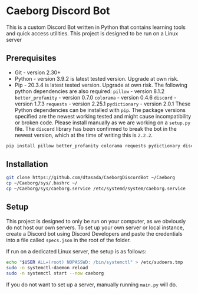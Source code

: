 # Caeborg Discord Bot

This is a custom Discord Bot written in Python that contains learning tools and quick access utilities. This project is designed to be run on a Linux server

## Prerequisites
* Git - version 2.30+
* Python - version 3.9.2 is latest tested version. Upgrade at own risk.
* Pip - 20.3.4 is latest tested version. Upgrade at own risk.
The following python dependencies are also required:
`pillow` - version 8.1.2
`better_profanity` - version 0.7.0
`colorama` - version 0.4.6
`discord` - version 1.7.3
`requests` - version 2.25.1
`pydictionary` - version 2.0.1
These Python dependencies can be installed with `pip`. The package versions specified are the newest working tested and might cause incompatibility or broken code. Please install manually as we are working on a `setup.py` file. The `discord` library has been confirmed to break the bot in the newest version, which at the time of writing this is `2.2.2`.
``` sh
pip install pillow better_profanity colorama requests pydictionary discord==1.7.3
```


## Installation

``` sh 
git clone https://github.com/dtasada/CaeborgDiscordBot ~/Caeborg
cp ~/Caeborg/sys/.bashrc ~/
cp ~/Caeborg/sys/caeborg.service /etc/systemd/system/caeborg.service
```

## Setup
This project is designed to only be run on your computer, as we obviously do not host our own servers. To set up your own server or local instance, create a Discord bot using Discord Developers and paste the credentials into a file called `specs.json` in the root of the folder.

If run on a dedicated Linux server, the setup is as follows:
``` sh
echo "$USER ALL=(root) NOPASSWD: /bin/systemctl" > /etc/sudoers.tmp
sudo -n systemctl-daemon reload
sudo -n systemctl start --now caeborg
```
If you do not want to set up a server, manually running `main.py` will do.

